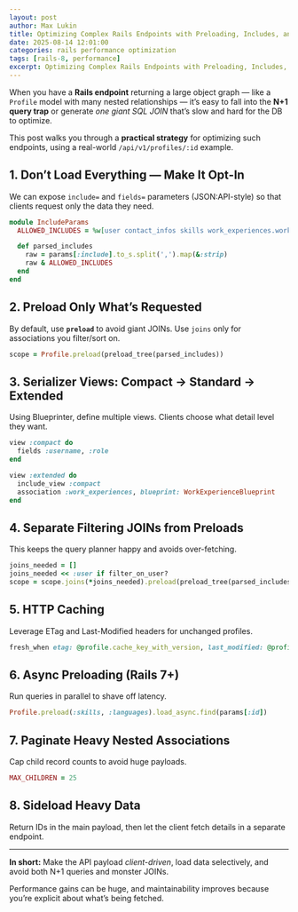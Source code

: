```yaml
---
layout: post
author: Max Lukin
title: Optimizing Complex Rails Endpoints with Preloading, Includes, and Smart Payload Design
date: 2025-08-14 12:01:00
categories: rails performance optimization
tags: [rails-8, performance]
excerpt: Optimizing Complex Rails Endpoints with Preloading, Includes, and Smart Payload Design
---
```


When you have a **Rails endpoint** returning a large object graph — like a `Profile` model with many nested relationships — it’s easy to fall into the **N+1 query trap** or generate *one giant SQL JOIN* that’s slow and hard for the DB to optimize.

This post walks you through a **practical strategy** for optimizing such endpoints, using a real-world `/api/v1/profiles/:id` example.

## 1. Don’t Load Everything — Make It Opt-In

We can expose `include=` and `fields=` parameters (JSON:API-style) so that clients request only the data they need.

```ruby
module IncludeParams
  ALLOWED_INCLUDES = %w[user contact_infos skills work_experiences.work_references].freeze

  def parsed_includes
    raw = params[:include].to_s.split(',').map(&:strip)
    raw & ALLOWED_INCLUDES
  end
end
```

## 2. Preload Only What’s Requested

By default, use **`preload`** to avoid giant JOINs. Use `joins` only for associations you filter/sort on.

```ruby
scope = Profile.preload(preload_tree(parsed_includes))
```

## 3. Serializer Views: Compact → Standard → Extended

Using Blueprinter, define multiple views. Clients choose what detail level they want.

```ruby
view :compact do
  fields :username, :role
end

view :extended do
  include_view :compact
  association :work_experiences, blueprint: WorkExperienceBlueprint
end
```

## 4. Separate Filtering JOINs from Preloads

This keeps the query planner happy and avoids over-fetching.

```ruby
joins_needed = []
joins_needed << :user if filter_on_user?
scope = scope.joins(*joins_needed).preload(preload_tree(parsed_includes))
```

## 5. HTTP Caching

Leverage ETag and Last-Modified headers for unchanged profiles.

```ruby
fresh_when etag: @profile.cache_key_with_version, last_modified: @profile.updated_at
```

## 6. Async Preloading (Rails 7+)

Run queries in parallel to shave off latency.

```ruby
Profile.preload(:skills, :languages).load_async.find(params[:id])
```

## 7. Paginate Heavy Nested Associations

Cap child record counts to avoid huge payloads.

```ruby
MAX_CHILDREN = 25
```

## 8. Sideload Heavy Data

Return IDs in the main payload, then let the client fetch details in a separate endpoint.

---

**In short:** Make the API payload *client-driven*, load data selectively, and avoid both N+1 queries and monster JOINs.

Performance gains can be huge, and maintainability improves because you’re explicit about what’s being fetched.
